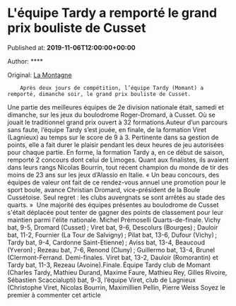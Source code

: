 
# L'équipe Tardy a remporté le grand prix bouliste de Cusset

Published at: **2019-11-06T12:00:00+00:00**

Author: ****

Original: [La Montagne](https://www.lamontagne.fr/cusset-03300/sports/l-equipe-tardy-a-remporte-le-grand-prix-bouliste-de-cusset_13678176/)


        Après deux jours de compétition, l’équipe Tardy (Momant) a remporté, dimanche soir, le grand prix bouliste de Cusset.
      
Une partie des meilleures équipes de 2e division nationale était, samedi et dimanche, sur les jeux du boulodrome Roger-Dromard, à Cusset. Où se jouait le traditionnel grand prix ouvert à 32 formations.Auteur d’un parcours sans faute, l’équipe Tardy s’est jouée, en finale, de la formation Viret (Lagnieux) au temps sur le score de 9 à 3. Pertinente dans sa gestion de points, elle a fait durer le plaisir pendant les deux heures de jeu autorisées pour chaque partie.
En forme, la formation Tardy a, en ce début de saison, remporté 2 concours dont celui de Limoges. Quant aux finalistes, ils avaient dans leurs rangs Nicolas Bourrin, tout récent champion du monde de tir des moins de 23 ans sur les jeux d’Alassio en Italie. « Un beau concours, des équipes de valeur ont fait de ce rendez-vous annuel une promotion pour le sport boule, avance Christian Dromard, vice-président de la Boule Cussétoise. Seul regret : les clubs auvergnats se sont arrêtés au stade des quarts. » 
Une majorité des équipes présentes au boulodrome de Cusset s'était déplacée pout tenter de gagner des points de classement pour leur maintien parmi l'élite nationale. Michel Prémoselli
Quarts-de-finale. Vichy bat, 9-5, Dromard (Cusset) ; Viret bat, 9-6, Descolurs (Bourges) ; Dauloir bat, 11-2, Fournier (La Tour de Salvigny) ; Pilat bat, 13-6, Dufour (Vichy) ; Tardy bat, 9-4, Cardonne Saint-Etienne) ; Aviss bat, 13-4, Beaucoud (Yveron) ; Rezeau bat, 7-6, Renond (Cluny) ; Guillermo bat, 13-4, Brunel (Clermont-Ferrand. Demi-finales. Viret bat, 13-2, Dauloir (Romorantin) et Tardy bat, 11-3, Rezeau (Avoine).Finale. Équipe Tardy club de Momant (Charles Tardy, Mathieu Durand, Maxime Faure, Mathieu Rey, Gilles Rivoire, Sébastien Scaccialupti) bat, 9-3, l’équipe Viret, club de Lagnieux (Christophe Viret, Nicolas Bourrin, Maximillien Pellin, Pierre Weiss
Soyez le premier à commenter cet article
